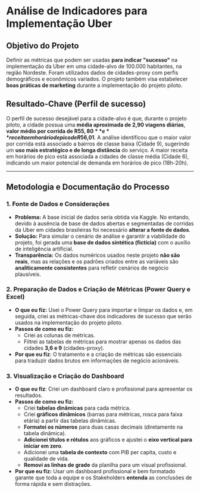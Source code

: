 # Análise de Indicadores para Implementação Uber

## Objetivo do Projeto
Definir as métricas que podem ser usadas **para indicar "sucesso"** na implementação da Uber em uma cidade-alvo de 100.000 habitantes, na região Nordeste. Foram utilizados dados de cidades-proxy com perfis demográficos e econômicos variados. O projeto também visa estabelecer **boas práticas de marketing** durante a implementação do projeto piloto.

## Resultado-Chave (Perfil de sucesso)
O perfil de sucesso desejável para a cidade-alvo é que, durante o projeto piloto, a cidade possua uma **média aproximada de 2,90 viagens diárias**, **valor médio por corrida de R$55,80** e **receita em horário de pico de R$56,01**. A análise identificou que o maior valor por corrida está associado a bairros de classe baixa (Cidade 9), sugerindo um **uso mais estratégico e de longa distância** do serviço.
A maior receita em horários de pico está associada a cidades de classe média (Cidade 6), indicando um maior potencial de demanda em horários de pico (18h-20h).

---

## Metodologia e Documentação do Processo

### 1. Fonte de Dados e Considerações

* **Problema:** A base inicial de dados seria obtida via Kaggle. No entando, devido à ausência de base de dados abertas e segmentadas de corridas da Uber em cidades brasileiras foi necessário **alterar a fonte de dados**.
* **Solução:** Para simular o cenário de análise e garantir a viabilidade do projeto, foi gerada uma **base de dados sintética (fictícia)** com o auxílio de inteligência artificial.
* **Transparência:** Os dados numéricos usados neste projeto **não são reais**, mas as relações e os padrões criados entre as variáveis são **analiticamente consistentes** para refletir cenários de negócio plausíveis.

### 2. Preparação de Dados e Criação de Métricas (Power Query e Excel)

* **O que eu fiz:** Usei o Power Query para importar e limpar os dados e, em seguida, criei as métricas-chave dos indicadores de sucesso que serão usados na implementação do projeto piloto.
* **Passos de como eu fiz:**
  * Criei as colunas de métricas.
  * Filtrei as tabelas de métricas para mostrar apenas os dados das cidades **3,6 e 9** (cidades-proxy).
* **Por que eu fiz**: O tratamento e a criação de métricas são essenciais para traduzir dados brutos em informações de negócio acionáveis.

### 3. Visualização e Criação do Dashboard

* **O que eu fiz**: Criei um dashboard claro e profissional para apresentar os resultados.
* **Passos de como eu fiz:**
   * Criei **tabelas dinâmicas** para cada métrica.
   * Criei **gráficos dinâmicos** (barras para métricas, rosca para faixa etária) a partir das tabelas dinâmicas.
   * **Formatei os números** para duas casas decimais (diretamente na tabela dinâmica).
   * **Adicionei títulos e rótulos** aos gráficos e ajustei o **eixo vertical para iniciar em zero**.
   * Adicionei uma **tabela de contexto** com PIB per capita, custo e qualidade de vida.
   * **Removi as linhas de grade** da planilha para um visual profissional.
* **Por que eu fiz:** Usar um dashboard profissional e bem formatado garante que toda a equipe e os Stakeholders **entenda** as conclusões de forma rápida e sem distrações.
